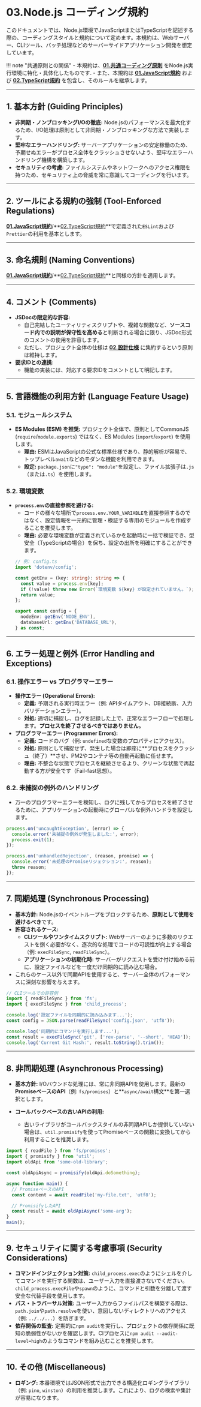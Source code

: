 # 03.Node.js コーディング規約

このドキュメントでは、Node.js環境でJavaScriptまたはTypeScriptを記述する際の、コーディングスタイルと規約について定めます。本規約は、Webサーバー、CLIツール、バッチ処理などのサーバーサイドアプリケーション開発を想定しています。

!!! note "共通原則との関係"
    - 本規約は、**[01.共通コーディング原則](../01_共通規則/01_共通コーディング原則.md)** をNode.js実行環境に特化・具体化したものです.
    - また、本規約は **[01.JavaScript規約](./01_JavaScript規約.md)** および **[02.TypeScript規約](./02_TypeScript規約.md)** を包含し、そのルールを継承します。

---

## 1. 基本方針 (Guiding Principles)

*   **非同期・ノンブロッキングI/Oの徹底:** Node.jsのパフォーマンスを最大化するため、I/O処理は原則として非同期・ノンブロッキングな方法で実装します。
*   **堅牢なエラーハンドリング:** サーバーアプリケーションの安定稼働のため、予期せぬエラーがプロセス全体をクラッシュさせないよう、堅牢なエラーハンドリング機構を構築します。
*   **セキュリティの考慮:** ファイルシステムやネットワークへのアクセス権限を持つため、セキュリティ上の脅威を常に意識してコーディングを行います。

---

## 2. ツールによる規約の強制 (Tool-Enforced Regulations)

**[01.JavaScript規約](./01_JavaScript規約.md)**/**[02.TypeScript規約](./02_TypeScript規約.md)**で定義された`ESLint`および`Prettier`の利用を基本とします。

---

## 3. 命名規則 (Naming Conventions)

**[01.JavaScript規約](./01_JavaScript規約.md)**/**[02.TypeScript規約](./02_TypeScript規約.md)**と同様の方針を適用します。

---

## 4. コメント (Comments)

*   **JSDocの限定的な許容:**
    *   自己完結したユーティリティスクリプトや、複雑な関数など、**ソースコード内での説明が保守性を高める**と判断される場合に限り、JSDoc形式のコメントの使用を許容します。
    *   ただし、プロジェクト全体の仕様は **[02.設計仕様](../../../02_設計仕様/README.md)** に集約するという原則は維持します。
*   **要求IDとの連携**:
    *   機能の実装には、対応する要求IDをコメントとして明記します。

---

## 5. 言語機能の利用方針 (Language Feature Usage)

### 5.1. モジュールシステム
*   **ES Modules (ESM) を推奨:** プロジェクト全体で、原則としてCommonJS (`require`/`module.exports`) ではなく、ES Modules (`import`/`export`) を使用します。
    *   **理由:** ESMはJavaScriptの公式な標準仕様であり、静的解析が容易で、トップレベル`await`などのモダンな機能を利用できます。
    *   **設定:** `package.json`に`"type": "module"`を設定し、ファイル拡張子は`.js`（または`.ts`）を使用します。

### 5.2. 環境変数
*   **`process.env`の直接参照を避ける:**
    *   コードの様々な場所で`process.env.YOUR_VARIABLE`を直接参照するのではなく、設定情報を一元的に管理・検証する専用のモジュールを作成することを推奨します。
    *   **理由:** 必要な環境変数が定義されているかを起動時に一括で検証でき、型安全（TypeScriptの場合）を保ち、設定の出所を明確にすることができます。
    ```typescript
    // 例: config.ts
    import 'dotenv/config';

    const getEnv = (key: string): string => {
      const value = process.env[key];
      if (!value) throw new Error(`環境変数 ${key} が設定されていません。`);
      return value;
    };
    
    export const config = {
      nodeEnv: getEnv('NODE_ENV'),
      databaseUrl: getEnv('DATABASE_URL'),
    } as const;
    ```

---

## 6. エラー処理と例外 (Error Handling and Exceptions)

### 6.1. 操作エラー vs プログラマーエラー
*   **操作エラー (Operational Errors):**
    *   **定義:** 予期される実行時エラー（例: APIタイムアウト、DB接続断、入力バリデーションエラー）。
    *   **対処:** 適切に捕捉し、ログを記録した上で、正常なエラーフローで処理します。**プロセスを終了させるべきではありません。**
*   **プログラマーエラー (Programmer Errors):**
    *   **定義:** コードのバグ（例: `undefined`な変数のプロパティにアクセス）。
    *   **対処:** 原則として捕捉せず、発生した場合は即座に**プロセスをクラッシュ（終了）**させ、PM2やコンテナ等の自動再起動に任せます。
    *   **理由:** 不整合な状態でプロセスを継続させるより、クリーンな状態で再起動する方が安全です（Fail-fast思想）。

### 6.2. 未捕捉の例外のハンドリング
*   万一のプログラマーエラーを検知し、ログに残してからプロセスを終了させるために、アプリケーションの起動時にグローバルな例外ハンドラを設定します。
```javascript
process.on('uncaughtException', (error) => {
  console.error('未捕捉の例外が発生しました:', error);
  process.exit(1);
});

process.on('unhandledRejection', (reason, promise) => {
  console.error('未処理のPromiseリジェクション:', reason);
  throw reason;
});
```

---

## 7. 同期処理 (Synchronous Processing)

*   **基本方針:** Node.jsのイベントループをブロックするため、**原則として使用を避けるべき**です。
*   **許容されるケース:**
    *   **CLIツールやワンタイムスクリプト:** Webサーバーのように多数のリクエストを捌く必要がなく、逐次的な処理でコードの可読性が向上する場合（例: `execFileSync`, `readFileSync`）。
    *   **アプリケーションの初期化時:** サーバーがリクエストを受け付け始める前に、設定ファイルなどを一度だけ同期的に読み込む場合。
*   これらのケース以外で同期APIを使用すると、サーバー全体のパフォーマンスに深刻な影響を与えます。

```javascript
// CLIツールでの許容例
import { readFileSync } from 'fs';
import { execFileSync } from 'child_process';

console.log('設定ファイルを同期的に読み込みます...');
const config = JSON.parse(readFileSync('config.json', 'utf8'));

console.log('同期的にコマンドを実行します...');
const result = execFileSync('git', ['rev-parse', '--short', 'HEAD']);
console.log('Current Git Hash:', result.toString().trim());
```

---

## 8. 非同期処理 (Asynchronous Processing)

*   **基本方針:** I/Oバウンドな処理には、常に非同期APIを使用します。最新の**PromiseベースのAPI**（例: `fs/promises`）と**`async/await`構文**を第一選択とします。

*   **コールバックベースの古いAPIの利用:**
    *   古いライブラリがコールバックスタイルの非同期APIしか提供していない場合は、`util.promisify`を使ってPromiseベースの関数に変換してから利用することを推奨します。

```javascript
import { readFile } from 'fs/promises';
import { promisify } from 'util';
import oldApi from 'some-old-library';

const oldApiAsync = promisify(oldApi.doSomething);

async function main() {
  // PromiseベースのAPI
  const content = await readFile('my-file.txt', 'utf8');

  // PromisifyしたAPI
  const result = await oldApiAsync('some-arg');
}
main();
```

---

## 9. セキュリティに関する考慮事項 (Security Considerations)

*   **コマンドインジェクション対策:** `child_process.exec`のようにシェルを介してコマンドを実行する関数は、ユーザー入力を直接渡さないでください。`child_process.execFile`や`spawn`のように、コマンドと引数を分離して渡す安全な代替手段を使用します。
*   **パス・トラバーサル対策:** ユーザー入力からファイルパスを構築する際は、`path.join`や`path.resolve`を使い、意図しないディレクトリへのアクセス（例: `../../...`）を防ぎます。
*   **依存関係の監査:** 定期的に`npm audit`を実行し、プロジェクトの依存関係に既知の脆弱性がないかを確認します。CIプロセスに`npm audit --audit-level=high`のようなコマンドを組み込むことを推奨します。

---

## 10. その他 (Miscellaneous)

*   **ロギング:** 本番環境ではJSON形式で出力できる構造化ロギングライブラリ（例: `pino`, `winston`）の利用を推奨します。これにより、ログの検索や集計が容易になります。

